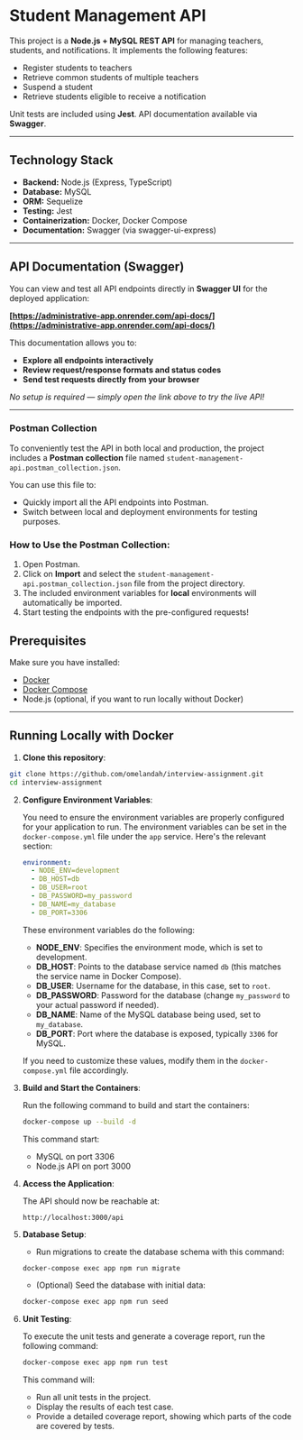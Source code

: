 # Student Management API

This project is a **Node.js + MySQL REST API** for managing teachers, students, and notifications. It implements the following features:

- Register students to teachers
- Retrieve common students of multiple teachers
- Suspend a student
- Retrieve students eligible to receive a notification

Unit tests are included using **Jest**.
API documentation available via **Swagger**.

---

## Technology Stack

- **Backend:** Node.js (Express, TypeScript)
- **Database:** MySQL
- **ORM:** Sequelize
- **Testing:** Jest
- **Containerization:** Docker, Docker Compose
- **Documentation:** Swagger (via swagger-ui-express)

---

## API Documentation (Swagger)

You can view and test all API endpoints directly in **Swagger UI** for the deployed application:

**[https://administrative-app.onrender.com/api-docs/](https://administrative-app.onrender.com/api-docs/)**

This documentation allows you to:

- **Explore all endpoints interactively**
- **Review request/response formats and status codes**
- **Send test requests directly from your browser**

_No setup is required — simply open the link above to try the live API!_

---

### Postman Collection

To conveniently test the API in both local and production, the project includes a **Postman collection** file named `student-management-api.postman_collection.json`.

You can use this file to:

- Quickly import all the API endpoints into Postman.
- Switch between local and deployment environments for testing purposes.

### How to Use the Postman Collection:

1. Open Postman.
2. Click on **Import** and select the `student-management-api.postman_collection.json` file from the project directory.
3. The included environment variables for **local** environments will automatically be imported.
4. Start testing the endpoints with the pre-configured requests!

## Prerequisites

Make sure you have installed:

- [Docker](https://www.docker.com/get-started)
- [Docker Compose](https://docs.docker.com/compose/install/)
- Node.js (optional, if you want to run locally without Docker)

---

## Running Locally with Docker

1. **Clone this repository**:

```bash
git clone https://github.com/omelandah/interview-assignment.git
cd interview-assignment
```

2. **Configure Environment Variables**:

   You need to ensure the environment variables are properly configured for your application to run. The environment variables can be set in the `docker-compose.yml` file under the `app` service. Here's the relevant section:

   ```yaml
   environment:
     - NODE_ENV=development
     - DB_HOST=db
     - DB_USER=root
     - DB_PASSWORD=my_password
     - DB_NAME=my_database
     - DB_PORT=3306
   ```

   These environment variables do the following:
   - **NODE_ENV**: Specifies the environment mode, which is set to development.
   - **DB_HOST**: Points to the database service named `db` (this matches the service name in Docker Compose).
   - **DB_USER**: Username for the database, in this case, set to `root`.
   - **DB_PASSWORD**: Password for the database (change `my_password` to your actual password if needed).
   - **DB_NAME**: Name of the MySQL database being used, set to `my_database`.
   - **DB_PORT**: Port where the database is exposed, typically `3306` for MySQL.

   If you need to customize these values, modify them in the `docker-compose.yml` file accordingly.

3. **Build and Start the Containers**:

   Run the following command to build and start the containers:

   ```bash
   docker-compose up --build -d
   ```

   This command start:
   - MySQL on port 3306
   - Node.js API on port 3000

4. **Access the Application**:

   The API should now be reachable at:

   ```
   http://localhost:3000/api
   ```

5. **Database Setup**:
   - Run migrations to create the database schema with this command:

   ```bash
   docker-compose exec app npm run migrate
   ```

   - (Optional) Seed the database with initial data:

   ```bash
   docker-compose exec app npm run seed
   ```

6. **Unit Testing**:

   To execute the unit tests and generate a coverage report, run the following command:

   ```bash
   docker-compose exec app npm run test
   ```

   This command will:
   - Run all unit tests in the project.
   - Display the results of each test case.
   - Provide a detailed coverage report, showing which parts of the code are covered by tests.
